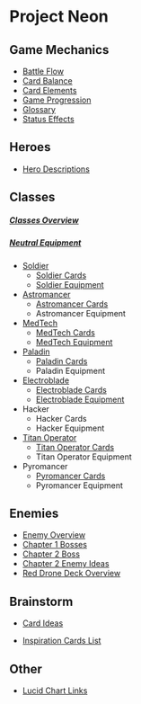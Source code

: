 # Project Neon

## Game Mechanics
- [Battle Flow](GameMechanics/BattleFlow.md)
- [Card Balance](GameMechanics/CardBalance.md)
- [Card Elements](GameMechanics/CardElements.md)
- [Game Progression](GameMechanics/GameProgression.md)
- [Glossary](GameMechanics/Glossary.md)
- [Status Effects](GameMechanics/StatusEffects.md)

## Heroes
- [Hero Descriptions](Heroes/HeroDescriptions)
## Classes
##### [Classes Overview](Classes/Classes.md)
##### [Neutral Equipment](Equipment/Neutral_Equipment.md)
- [Soldier](Classes/Soldier.md)
  - [Soldier Cards](Cards/Soldier_Cards.md)
  - [Soldier Equipment](Equipment/Soldier_Equipment.md)
- [Astromancer](Classes/AstroMancer.md)
  - [Astromancer Cards](Cards/AstroMancer_Cards.md)
  - Astromancer Equipment
- [MedTech](Classes/MedTech.md)
  - [MedTech Cards](Cards/MedTech_Cards.md)
  - [MedTech Equipment](Equipment/MedTech_Equipment.md) 
- [Paladin](Classes/Paladin.md)
  - [Paladin Cards](Cards/Paladin_Cards.md)
  - Paladin Equipment
- [Electroblade](Classes/ElectroBlade.md)
  - [Electroblade Cards](Cards/Electroblade_Cards.md)
  - [Electroblade Equipment](Equipment/Electroblade_Equipment.md) 
- Hacker
  - Hacker Cards
  - Hacker Equipment
- [Titan Operator](Classes/TitanOperator.md)
  - [Titan Operator Cards](Cards/TitanOperator_Cards.md)
  - Titan Operator Equipment 
- Pyromancer
  - [Pyromancer Cards](Cards/Pyromancer_Cards.md)
  - Pyromancer Equipment 

## Enemies

- [Enemy Overview](Enemies/Enemies.md)
- [Chapter 1 Bosses](Enemies/Bosses_Chapter1.md)
- [Chapter 2 Boss](Enemies/Boss_Chapter2.md)
- [Chapter 2 Enemy Ideas](Enemies/Chapter2_EnemyIdeas.md)
- [Red Drone Deck Overview](Enemies/RedDrone.md)

## Brainstorm
- [Card Ideas](Brainstorms/Card_Ideas.md)

- [Inspiration Cards List](Brainstorms/Inspiration_Cards_List.md)

## Other
- [Lucid Chart Links](Other/lucidchart-links.md)


